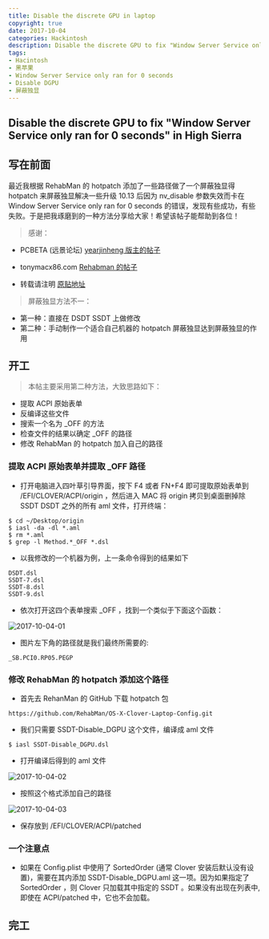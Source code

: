 ```yaml
---
title: Disable the discrete GPU in laptop
copyright: true
date: 2017-10-04
categories: Hackintosh
description: Disable the discrete GPU to fix "Window Server Service only ran for 0 seconds" in High Sierra
tags:
- Hacintosh
- 黑苹果
- Window Server Service only ran for 0 seconds
- Disable DGPU
- 屏蔽独显
---
```


## Disable the discrete GPU to fix "Window Server Service only ran for 0 seconds" in High Sierra
<!--more-->

## 写在前面
最近我根据 RehabMan 的 hotpatch 添加了一些路径做了一个屏蔽独显得 hotpatch 来屏蔽独显解决一些升级 10.13 后因为 nv_disable 参数失效而卡在 Window Server Service only ran for 0 seconds 的错误，发现有些成功，有些失败。于是把我琢磨到的一种方法分享给大家！希望该帖子能帮助到各位！

> 感谢：

* PCBETA (远景论坛) [yearjinheng 版主的帖子](http://bbs.pcbeta.com/viewthread-1760319-1-5.html)

* tonymacx86.com [Rehabman 的帖子](https://www.tonymacx86.com/threads/fix-window-server-service-only-ran-for-0-seconds-with-dual-gpu.233092/)

* 转载请注明 [原贴地址](https://blog.iamzhl.top/2017/10/04/%E5%B1%8F%E8%94%BD%E7%8B%AC%E6%98%BE/)

> 屏蔽独显方法不一：

* 第一种：直接在 DSDT SSDT 上做修改
* 第二种：手动制作一个适合自己机器的 hotpatch 屏蔽独显达到屏蔽独显的作用

## 开工
> 本帖主要采用第二种方法，大致思路如下：

* 提取 ACPI 原始表单
* 反编译这些文件
* 搜索一个名为 _OFF 的方法
* 检查文件的结果以确定 _OFF 的路径
* 修改 RehabMan 的 hotpatch 加入自己的路径

### 提取 ACPI 原始表单并提取 _OFF 路径
* 打开电脑进入四叶草引导界面，按下 F4 或者 FN+F4 即可提取原始表单到 /EFI/CLOVER/ACPI/origin ，然后进入 MAC 将 origin 拷贝到桌面删掉除 SSDT DSDT 之外的所有 aml 文件，打开终端：

```
$ cd ~/Desktop/origin 
$ iasl -da -dl *.aml 
$ rm *.aml 
$ grep -l Method.*_OFF *.dsl
```

* 以我修改的一个机器为例，上一条命令得到的结果如下

```
DSDT.dsl
SSDT-7.dsl
SSDT-8.dsl
SSDT-9.dsl
```

* 依次打开这四个表单搜索 _OFF ，找到一个类似于下面这个函数：

![2017-10-04-01](http://ovefvi4g3.bkt.clouddn.com/2017-10-04-01.png)

* 图片左下角的路径就是我们最终所需要的: 

```
_SB.PCI0.RP05.PEGP
```

### 修改 RehabMan 的 hotpatch 添加这个路径
* 首先去 RehanMan 的 GitHub 下载 hotpatch 包

```
https://github.com/RehabMan/OS-X-Clover-Laptop-Config.git
```

* 我们只需要 SSDT-Disable_DGPU 这个文件，编译成 aml 文件

```
$ iasl SSDT-Disable_DGPU.dsl 
```

* 打开编译后得到的 aml 文件

![2017-10-04-02](http://ovefvi4g3.bkt.clouddn.com/2017-10-04-02.png)

* 按照这个格式添加自己的路径

![2017-10-04-03](http://ovefvi4g3.bkt.clouddn.com/2017-10-04-03.png)

* 保存放到 /EFI/CLOVER/ACPI/patched 

### 一个注意点
* 如果在 Config.plist 中使用了 SortedOrder (通常 Clover 安装后默认没有设置)，需要在其内添加 SSDT-Disable_DGPU.aml 这一项。因为如果指定了 SortedOrder ，则 Clover 只加载其中指定的 SSDT 。如果没有出现在列表中,即使在 ACPI/patched 中，它也不会加载。

## 完工


